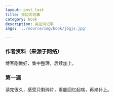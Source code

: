 ```yaml
---
layout: post_last
title: 夹边沟记事
category: book
description: 夹边沟记事
imgs: '../source/img/book/jbgjs.jpg'

---
```

### 作者资料（来源于网络）

博客刚做好，集中整理，后续加上。

### 第一遍

读完很久，感受只剩碎片，看能回忆起啥，再来补上。
 